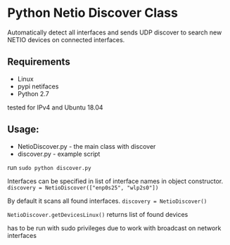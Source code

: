 # Python Netio Discover Class

Automatically detect all interfaces and sends UDP discover to search new NETIO devices on connected interfaces.



## Requirements
- Linux
- pypi netifaces
- Python 2.7

tested for IPv4 and Ubuntu 18.04

## Usage:
- NetioDiscover.py - the main class with discover
- discover.py - example script

run `sudo python discover.py`

Interfaces can be specified in list of interface names in object constructor. `discovery = NetioDiscover(["enp0s25", "wlp2s0"])`
 
By default it scans all found interfaces. `discovery = NetioDiscover()`

 `NetioDiscover.getDevicesLinux()` returns list of found devices

has to be run with sudo privileges due to work with broadcast on network interfaces

